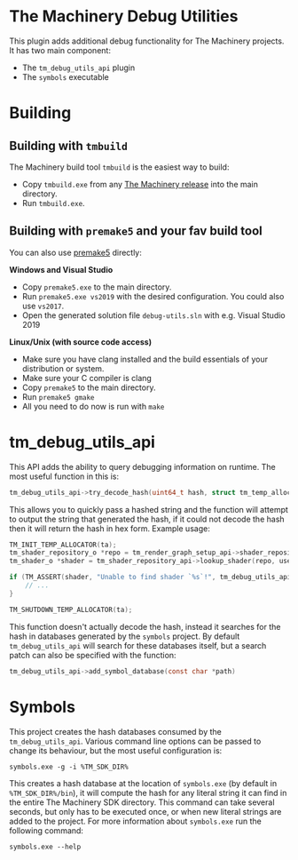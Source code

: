 # The Machinery Debug Utilities 

This plugin adds additional debug functionality for The Machinery projects.
It has two main component:
- The `tm_debug_utils_api` plugin
- The `symbols` executable

# Building

## Building with `tmbuild`

The Machinery build tool `tmbuild` is the easiest way to build:
- Copy `tmbuild.exe` from any [The Machinery release](https://ourmachinery.com/beta.html) into the main directory.
- Run `tmbuild.exe`.

## Building with `premake5` and your fav build tool

You can also use [premake5](https://premake.github.io/download.html) directly:

**Windows and Visual Studio**

- Copy `premake5.exe` to the main directory.
- Run `premake5.exe vs2019` with the desired configuration. You could also use `vs2017`.
- Open the generated solution file `debug-utils.sln` with e.g. Visual Studio 2019


**Linux/Unix (with source code access)**

- Make sure you have clang installed and the build essentials of your distribution or system.
- Make sure your C compiler is clang
- Copy `premake5` to the main directory.
- Run `premake5 gmake`
- All you need to do now is run with `make`


# tm_debug_utils_api

This API adds the ability to query debugging information on runtime.
The most useful function in this is:
```c
tm_debug_utils_api->try_decode_hash(uint64_t hash, struct tm_temp_allocator_i *ta)
```

This allows you to quickly pass a hashed string and the function will attempt to output the string that generated the hash, 
if it could not decode the hash then it will return the hash in hex form. Example usage:

```c
TM_INIT_TEMP_ALLOCATOR(ta);
tm_shader_repository_o *repo = tm_render_graph_setup_api->shader_repository(graph_setup);
tm_shader_o *shader = tm_shader_repository_api->lookup_shader(repo, user_data.shader_hash);

if (TM_ASSERT(shader, "Unable to find shader `%s`!", tm_debug_utils_api->try_decode_hash(user_data.shader_hash, ta))) {
	// ...
}

TM_SHUTDOWN_TEMP_ALLOCATOR(ta);
```

This function doesn't actually decode the hash, instead it searches for the hash in databases generated by the `symbols` project.
By default `tm_debug_utils_api` will search for these databases itself, but a search patch can also be specified with the function:

```c
tm_debug_utils_api->add_symbol_database(const char *path)
```

# Symbols

This project creates the hash databases consumed by the `tm_debug_utils_api`.
Various command line options can be passed to change its behaviour, but the most useful configuration is:

```
symbols.exe -g -i %TM_SDK_DIR%
```

This creates a hash database at the location of `symbols.exe` (by default in `%TM_SDK_DIR%/bin`), 
it will compute the hash for any literal string it can find in the entire The Machinery SDK directory.
This command can take several seconds, but only has to be executed once, or when new literal strings are added to the project.
For more information about `symbols.exe` run the following command:

```
symbols.exe --help
```
